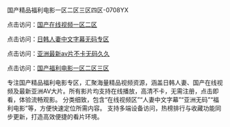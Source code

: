 国产精品福利电影一区二区三区四区-0708YX

点击访问：<a href="https://heiliaoxwd5i8.pages.dev">国产在线视频一区二区</a>

点击访问：<a href="https://heiliaowt0d7p.pages.dev">日韩人妻中文字幕无码专区</a>

点击访问：<a href="https://heiliaoga6s9v.pages.dev">亚洲最新av片不卡无码久久</a>

点击访问：<a href="https://heiliaoow5kzm.pages.dev">国产福利电影一区二区三区</a>

专注国产精品福利电影专区，汇聚海量精品视频资源，涵盖日韩人妻、国产在线视频及最新亚洲AV大片。所有影片均支持在线播放，高清不卡，无需注册，点击即看，体验流畅观影。 分类细致，包含“在线视频区”“人妻中文字幕”“亚洲无码”“福利电影”等，方便快速定位所需内容。 支持多端设备访问，热榜排行与收藏功能同步更新，打造高效便捷的看片环境。

<span style="display:none;">[Canonical link](https://github.com/ba20250708 ）</span>
